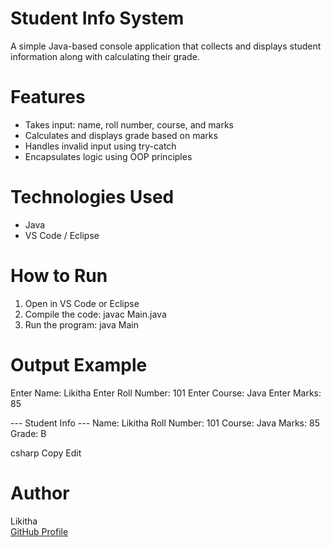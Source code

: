 # Student Info System

A simple Java-based console application that collects and displays student information along with calculating their grade.

# Features

- Takes input: name, roll number, course, and marks
- Calculates and displays grade based on marks
- Handles invalid input using try-catch
- Encapsulates logic using OOP principles

# Technologies Used

- Java
- VS Code / Eclipse

# How to Run

1. Open in VS Code or Eclipse
2. Compile the code:
   javac Main.java
3. Run the program:
   java Main

# Output Example

Enter Name: Likitha
Enter Roll Number: 101
Enter Course: Java
Enter Marks: 85

--- Student Info ---
Name: Likitha
Roll Number: 101
Course: Java
Marks: 85
Grade: B

csharp
Copy
Edit

# Author
Likitha  
[GitHub Profile](https://github.com/likithaliki78)
